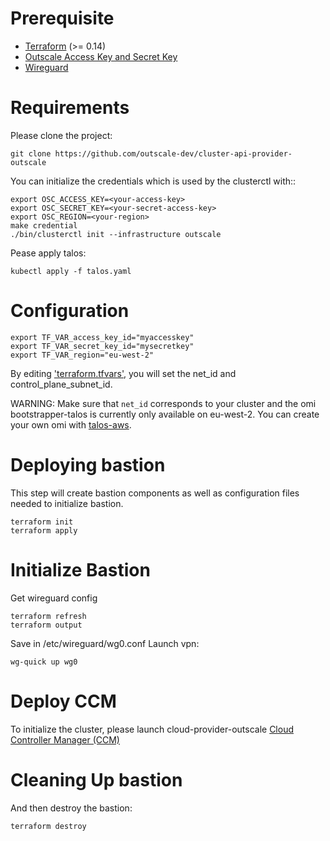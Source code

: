 # Prerequisite

- [Terraform](https://www.terraform.io/downloads) (>= 0.14)
- [Outscale Access Key and Secret Key](https://docs.outscale.com/en/userguide/Creating-an-Access-Key.html)
- [Wireguard](https://www.wireguard.com)

# Requirements


Please clone the project:
```
git clone https://github.com/outscale-dev/cluster-api-provider-outscale
```

You can initialize the credentials which is used by the clusterctl with::
```
export OSC_ACCESS_KEY=<your-access-key>
export OSC_SECRET_KEY=<your-secret-access-key>
export OSC_REGION=<your-region>
make credential
./bin/clusterctl init --infrastructure outscale
```

Pease apply talos:
```
kubectl apply -f talos.yaml
```

# Configuration

```
export TF_VAR_access_key_id="myaccesskey"
export TF_VAR_secret_key_id="mysecretkey"
export TF_VAR_region="eu-west-2"
```

By editing ['terraform.tfvars'](terraform.tfvars), you will set the net_id and control_plane_subnet_id.

WARNING: Make sure that `net_id` corresponds to your cluster and the omi bootstrapper-talos is currently only available on eu-west-2. You can create your own omi with [talos-aws](https://www.talos.dev/v1.5/talos-guides/install/cloud-platforms/aws/).

# Deploying bastion

This step will create bastion components as well as configuration files needed to initialize bastion.

```
terraform init
terraform apply
```

# Initialize Bastion

Get wireguard config
```
terraform refresh
terraform output
```
Save in /etc/wireguard/wg0.conf
Launch vpn:
```
wg-quick up wg0
```




# Deploy CCM

To initialize the cluster, please launch cloud-provider-outscale [Cloud Controller Manager (CCM)](https://github.com/outscale/cloud-provider-osc/blob/OSC-MIGRATION/deploy/README.md)


# Cleaning Up bastion

And then destroy the bastion: 
```
terraform destroy
```
